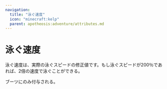 ```yaml
---
navigation:
  title: "泳ぐ速度"
  icon: "minecraft:kelp"
  parent: apotheosis:adventure/attributes.md
---
```


# 泳ぐ速度

<Color id="blue">泳ぐ速度</Color>は、実際の泳ぐスピードの修正値です。もし泳ぐスピードが200％であれば、2倍の速度で泳ぐことができる。

ブーツにのみ付与される。

